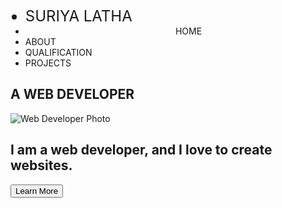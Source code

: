 <!DOCTYPE html>
<html lang="en">
<head>
    <meta charset="UTF-8">
    <meta name="viewport" content="width=device-width, initial-scale=1.0">
    <link rel="stylesheet" href="style.css">
</head>
<body>
    <div>
        <div id="header">
            <nav>
                <ul>
                    <li style="font-size: x-large;">SURIYA LATHA</li>
                    <li style="padding-right: 3%; padding-top: 1px; padding-left: 50%;">HOME</li>
                    <li style="padding-right: 3%;">ABOUT</li>
                    <li style="padding-right: 3%;">QUALIFICATION</li>
                    <li style="padding-right: 3%;">PROJECTS</li>
                </ul>
            </nav>
        </div>
    </div>
    <div>
        <section class="home">
            <h1 class="hero1">A WEB DEVELOPER</h1>
            <img id="photo" src="https://images.unsplash.com/photo-1587620962725-abab7fe55159?ixlib=rb-1.2.1&ixid=MnwxMjA3fDB8MHxwaG90by1wYWdlfHx8fGVufDB8fHx8&auto=format&fit=crop&w=1031&q=80" alt="Web Developer Photo">
            <br>
            <h2 class="hero2">I am a web developer, and I love to create websites.</h2>
            <button class="intro">Learn More</button>
        </section>
    </div>
</body>
</html
